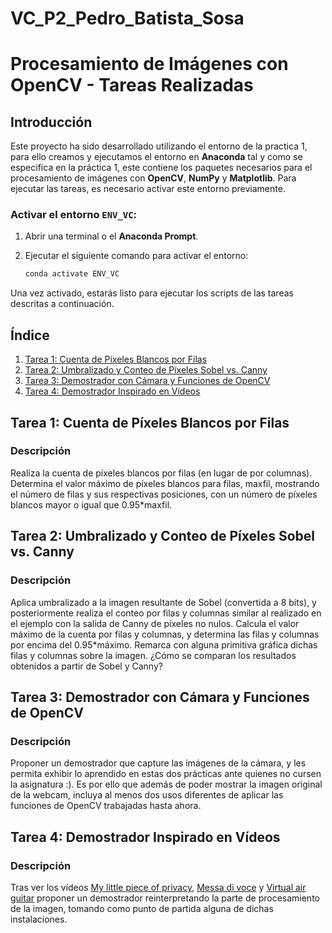 # VC_P2_Pedro_Batista_Sosa
# Procesamiento de Imágenes con OpenCV - Tareas Realizadas

## Introducción

Este proyecto ha sido desarrollado utilizando el entorno de la practica 1, para ello creamos y ejecutamos el entorno en **Anaconda** tal y como se especifica en la práctica 1, este contiene los paquetes necesarios para el procesamiento de imágenes con **OpenCV**, **NumPy** y **Matplotlib**. Para ejecutar las tareas, es necesario activar este entorno previamente.

### Activar el entorno `ENV_VC`:

1. Abrir una terminal o el **Anaconda Prompt**.
2. Ejecutar el siguiente comando para activar el entorno:

   ```bash
   conda activate ENV_VC
   ```

Una vez activado, estarás listo para ejecutar los scripts de las tareas descritas a continuación.

## Índice

1. [Tarea 1: Cuenta de Píxeles Blancos por Filas](#Tarea-1:-Cuenta-de-Píxeles-Blancos-por-Filas)
2. [Tarea 2: Umbralizado y Conteo de Píxeles Sobel vs. Canny](#Tarea-2)
3. [Tarea 3: Demostrador con Cámara y Funciones de OpenCV](#Tarea-3)
4. [Tarea 4: Demostrador Inspirado en Vídeos](#Tarea-4)

## Tarea 1: Cuenta de Píxeles Blancos por Filas

### Descripción
Realiza la cuenta de píxeles blancos por filas (en lugar de por columnas). Determina el valor máximo de píxeles blancos para filas, maxfil, mostrando el número de filas y sus respectivas posiciones, con un número de píxeles blancos mayor o igual que 0.95*maxfil.

## Tarea 2: Umbralizado y Conteo de Píxeles Sobel vs. Canny

### Descripción
Aplica umbralizado a la imagen resultante de Sobel (convertida a 8 bits), y posteriormente realiza el conteo por filas y columnas similar al realizado en el ejemplo con la salida de Canny de píxeles no nulos. Calcula el valor máximo de la cuenta por filas y columnas, y determina las filas y columnas por encima del 0.95*máximo. Remarca con alguna primitiva gráfica dichas filas y columnas sobre la imagen. ¿Cómo se comparan los resultados obtenidos a partir de Sobel y Canny?

## Tarea 3: Demostrador con Cámara y Funciones de OpenCV

### Descripción
Proponer un demostrador que capture las imágenes de la cámara, y les permita exhibir lo aprendido en estas dos prácticas ante quienes no cursen la asignatura :). Es por ello que además de poder mostrar la imagen original de la webcam, incluya al menos dos usos diferentes de aplicar las funciones de OpenCV trabajadas hasta ahora.

## Tarea 4: Demostrador Inspirado en Vídeos

### Descripción
Tras ver los vídeos [My little piece of privacy](https://www.niklasroy.com/project/88/my-little-piece-of-privacy), [Messa di voce](https://youtu.be/GfoqiyB1ndE?feature=shared) y [Virtual air guitar](https://youtu.be/FIAmyoEpV5c?feature=shared) proponer un demostrador reinterpretando la parte de procesamiento de la imagen, tomando como punto de partida alguna de dichas instalaciones.
